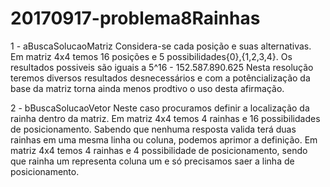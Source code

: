 # 20170917-problema8Rainhas
1 - aBuscaSolucaoMatriz
  Considera-se cada posição e suas alternativas.
  Em matriz 4x4 temos 16 posições e 5 possibilidades{0},{1,2,3,4}.
  Os resultados possiveis são iguais a 5^16 - 152.587.890.625
  Nesta resolução teremos diversos resultados desnecessários e com a potêncialização da base da matriz torna ainda menos prodtivo o uso desta afirmação.
 
2 - bBuscaSolucaoVetor
  Neste caso procuramos definir a localização da rainha dentro da matriz.
  Em matriz 4x4 temos 4 rainhas e 16 possibilidades de posicionamento.
  Sabendo que nenhuma resposta valida terá duas rainhas em uma mesma linha ou coluna, podemos aprimor a definição.
  Em matriz 4x4 temos 4 rainhas e 4 possibilidade de posicionamento, sendo que rainha um representa coluna um  e só precisamos saer a linha de posicionamento.
